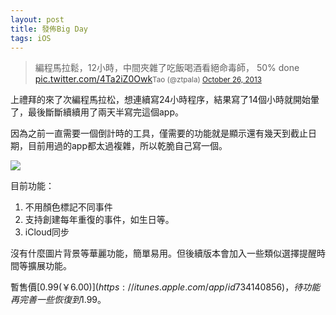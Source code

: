 ```yaml
---
layout: post
title: 發佈Big Day
tags: iOS
---
```


>編程馬拉鬆，12小時，中間夾雜了吃飯喝酒看絕命毒師， 50% done [pic.twitter.com/4Ta2iZ0Owk](https://pic.twitter.com/4Ta2iZ0Owk)<small>Tao (@ztpala) [October 26, 2013](https://twitter.com/ztpala/statuses/393990115858448384)</small>

上禮拜的來了次編程馬拉松，想連續寫24小時程序，結果寫了14個小時就開始暈了，最後斷斷續續用了兩天半寫完這個app。

因為之前一直需要一個倒計時的工具，僅需要的功能就是顯示還有幾天到截止日期，目前用過的app都太過複雜，所以乾脆自己寫一個。

<a href="https://itunes.apple.com/app/id734140856"><img src = "https://dl.dropbox.com/s/9x9sueznt0x0q9y/Screenshot%202013-11-04%2015.48.55.png"></a>

目前功能：

1. 不用顏色標記不同事件
2. 支持創建每年重復的事件，如生日等。
3. iCloud同步

沒有什麼圖片背景等華麗功能，簡單易用。但後續版本會加入一些類似選擇提醒時間等擴展功能。

暫售價[$0.99(￥6.00)](https://itunes.apple.com/app/id734140856)，待功能再完善一些恢復到$1.99。
